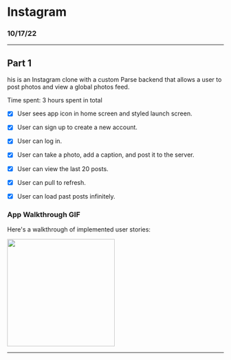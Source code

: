 # Instagram
### 10/17/22

---

## Part 1

his is an Instagram clone with a custom Parse backend that allows a user to post photos and view a global photos feed.

Time spent: 3 hours spent in total

- [x] User sees app icon in home screen and styled launch screen. 
- [x] User can sign up to create a new account. 
- [x] User can log in. 
- [x] User can take a photo, add a caption, and post it to the server. 
- [x] User can view the last 20 posts. 
- [x] User can pull to refresh. 
- [x] User can load past posts infinitely. 


### App Walkthrough GIF

Here's a walkthrough of implemented user stories:

<img src = "https://user-images.githubusercontent.com/65494126/194954163-59a3edab-8b90-4e15-8552-4137b93548b1.gif" width=250 />

---
